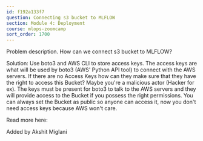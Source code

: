 ```yaml
---
id: f192a133f7
question: Connecting s3 bucket to MLFLOW
section: Module 4: Deployment
course: mlops-zoomcamp
sort_order: 1700
---
```


Problem description. How can we connect s3 bucket to MLFLOW?

Solution: Use boto3 and AWS CLI to store access keys. The access keys are what will be used by boto3 (AWS' Python API tool) to connect with the AWS servers. If there are no Access Keys how can they make sure that they have the right to access this Bucket? Maybe you're a malicious actor (Hacker for ex). The keys must be present for boto3 to talk to the AWS servers and they will provide access to the Bucket if you possess the right permissions. You can always set the Bucket as public so anyone can access it, now you don't need access keys because AWS won't care.

Read more here:

Added by Akshit Miglani

